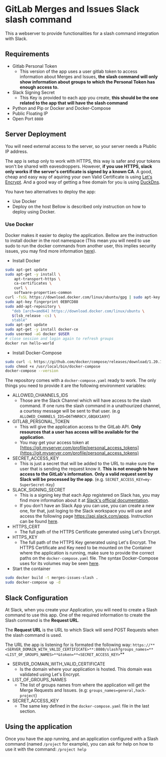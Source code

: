 # GitLab Merges and Issues Slack slash command
This a webserver to provide functionalities for a slash command integration with Slack.

## Requirements
- Gitlab Personal Token
  - This version of the app uses a user gitlab token to access information about Merges and Issues, **the slash command will only show information about groups to which the Personal Token  has enough access to.** 
- Slack Signing Secret
  - This Key is provided to each app you create, **this should be the one related to the app that will have the slash command**
- Python and Pip or Docker and Docker-Compose
- Public Floating IP
- Open Port `8080`

## Server Deployment
You will need external access to the server, so your server needs a Plublic IP address.

The app is setup only to work with HTTPS, this way is safer and your tokens won't be shared with eavesdroppers. However, **if you use HTTPS, slack only works if the server's certificate is signed by a known CA**. A good, cheap and easy way of aquiring your own Valid Certificate is using [Let's Encrypt](https://letsencrypt.org/). And a good way of getting a free domain for you is using [DuckDns](https://www.duckdns.org/).

You have two alternatives to deploy the app:
- Use Docker
- Deploy on the host
Bellow is described only instruction on how to deploy using Docker.

### Use Docker
Docker makes it easier to deploy the application. Bellow are the instruction to install docker in the root namespace (This mean you will need to use sudo to run the docker commands from another user, this implies security issues, you may find more information [here](https://docs.docker.com/install/linux/linux-postinstall/#manage-docker-as-a-non-root-user)).

- Install Docker

```bash
sudo apt-get update
sudo apt-get -y install \
    apt-transport-https \
    ca-certificates \
    curl \
    software-properties-common
curl -fsSL https://download.docker.com/linux/ubuntu/gpg | sudo apt-key add -
sudo apt-key fingerprint 0EBFCD88
sudo add-apt-repository \
   "deb [arch=amd64] https://download.docker.com/linux/ubuntu \
   $(lsb_release -cs) \
   stable"
sudo apt-get update
sudo apt-get -y install docker-ce
sudo usermod -aG docker $USER
# close session and login again to refresh groups
docker run hello-world
```

- Install Docker-Compose

```bash
sudo curl -L https://github.com/docker/compose/releases/download/1.20.1/docker-compose-`uname -s`-`uname -m` -o /usr/local/bin/docker-compose
sudo chmod +x /usr/local/bin/docker-compose
docker-compose --version
```

The repository comes with a `docker-compose.yaml` ready to work. The only things you need to provide it are the following environment variables:
- ALLOWED_CHANNELS_IDS
  - Those are the Slack Channel which will have access to the slash command. If one runs the slash command in a unathourized channel, a courtesy message will be sent to that user. (e.g `ALLOWED_CHANNELS_IDS=D6THNR0CV,GBQAX1A9Y`)
- GITLAB_PERSONAL_TOKEN
  - This will give the application access to the GitLab API. **Only resources that a user has access will be available for the application**.
  - You may get your access token at [https://git.myserver.com/profile/personal_access_tokens](https://git.myserver.com/profile/personal_access_tokens)
- SECRET_ACCESS_KEY
  - This is just a secret that will be added to the URL to make sure the user that is sending the request know it. **This** **is not enough to have access to the GitLab's information.** **Only a valid request sent by Slack will be processed by the app**. (e.g. `SECRET_ACCESS_KEY=my-SuperSecret-Key`)
- SLACK_SIGNING_SECRET
  - This is a signing key that each App registered on Slack has, you may find more information about it at [Slack's official documentation](https://api.slack.com/docs/verifying-requests-from-slack).
  - If you don't have an Slack App you can use, you can create a new one, for that, just loging to the Slack workspace you will use and access the following page https://api.slack.com/apps. Instruction can be found [here](https://api.slack.com/slash-commands#getting_started).
- HTTPS_CERT
  - The full path of the HTTPS Certificate generated using Let's Encrypt.
- HTTPS_KEY
  - The full path of the HTTPS Key generated using Let's Encrypt.
The HTTPS Certificate and Key need to be mounted on the Container where the application is running, make sure to provide the correct paths on the `docker-compose.yaml` file. The syntax Docker-Compose uses for its volumes may be seen [here](https://docs.docker.com/compose/compose-file/#short-syntax-3).
- Start the container

```bash
sudo docker build -t merges-issues-slash .
sudo docker-compose up -d
```

## Slack Configuration
At Slack, when you create your Application, you will need to create a Slash command to use this app. One of the required information to create the Slash command is the **Request URL**.

The **Request URL** is the URL to which Slack will send POST Requests when the slash command is used.

The URL the app is listening for is formated the following way: `https://**<SERVER_DOMAIN_WITH_VALID_CERTIFICATE>**:8080/slash?groups_names=**<LIST_OF_GROUPS_NAMES>**&token=**<SECRET_ACCESS_KEY>`**
- SERVER_DOMAIN_WITH_VALID_CERTIFICATE
  - Is the domain where your application is hosted. This domain was validated using Let's Encrypt.
- LIST_OF_GROUPS_NAMES
  - The list of groups names from where the application will get the Merge Requests and Issues. (e.g: `groups_names=general,hack-project`)
- SECRET_ACCESS_KEY
  - The same key defined in the `docker-compose.yaml` file in the last section.

## Using the application
Once you have the app running, and an application configured with a Slash command (named `/project` for example), you can ask for help on how to use it with the command: `/project help`
